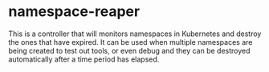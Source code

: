 # namespace-reaper
This is a controller that will monitors namespaces in Kubernetes and destroy the ones that have expired.
It can be used when multiple namespaces are being created to test out tools, or even debug and they can be destroyed automatically after a time period has elapsed.

